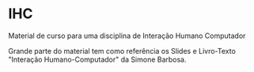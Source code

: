# IHC
Material de curso para uma disciplina de Interação Humano Computador

Grande parte do material tem como referência os Slides e Livro-Texto "Interação Humano-Computador" da Simone Barbosa. 
